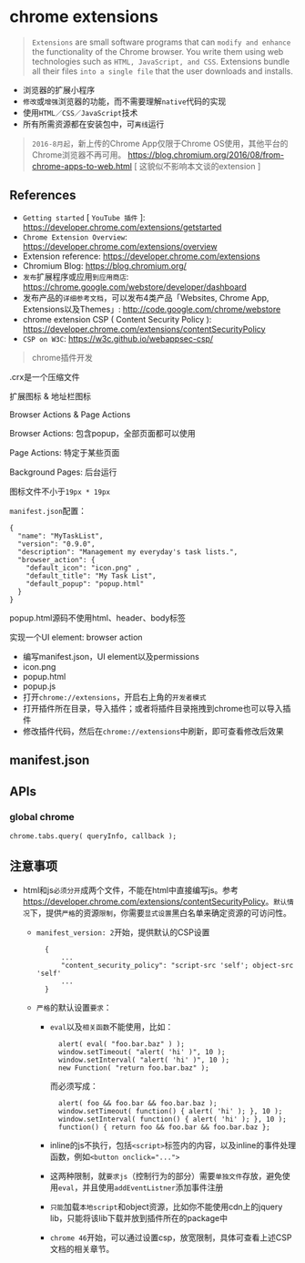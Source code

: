 # chrome extensions

> `Extensions` are small software programs that can `modify and enhance` the functionality of the Chrome browser. You write them using web technologies such as `HTML, JavaScript, and CSS`. Extensions bundle all their files `into a single file` that the user downloads and installs.

* 浏览器的扩展小程序
* `修改`或`增强`浏览器的功能，而不需要理解`native`代码的实现
* 使用`HTML／CSS／JavaScript`技术
* 所有所需资源都在安装包中，可`离线`运行

> `2016-8月起`，新上传的Chrome App仅限于Chrome OS使用，其他平台的Chrome浏览器不再可用。 <https://blog.chromium.org/2016/08/from-chrome-apps-to-web.html> [ 这貌似不影响本文谈的extension ]


## References

* `Getting started` [ `YouTube 插件` ]: <https://developer.chrome.com/extensions/getstarted>
* `Chrome Extension Overview`: <https://developer.chrome.com/extensions/overview>
* Extension reference: <https://developer.chrome.com/extensions>
* Chromium Blog: <https://blog.chromium.org/>
* `发布`扩展程序或应用`到应用商店`: <https://chrome.google.com/webstore/developer/dashboard>
* 发布产品的`详细参考文档`，可以发布4类产品「Websites, Chrome App, Extensions以及Themes」: <http://code.google.com/chrome/webstore>
* chrome extension CSP ( Content Security Policy ): <https://developer.chrome.com/extensions/contentSecurityPolicy>
* `CSP on W3C`: <https://w3c.github.io/webappsec-csp/>



> chrome插件开发

.crx是一个压缩文件

扩展图标 & 地址栏图标

Browser Actions & Page Actions

Browser Actions: 包含popup，全部页面都可以使用

Page Actions: 特定于某些页面

Background Pages: 后台运行

图标文件不小于`19px * 19px`

`manifest.json`配置：

    {  
      "name": "MyTaskList",  
      "version": "0.9.0",  
      "description": "Management my everyday's task lists.",  
      "browser_action": {  
        "default_icon": "icon.png" ,
        "default_title": "My Task List",
        "default_popup": "popup.html"
      }  
    }

popup.html源码不使用html、header、body标签




实现一个UI element: browser action

* 编写manifest.json，UI element以及permissions
* icon.png
* popup.html
* popup.js    
* 打开`chrome://extensions`，开启右上角的`开发者模式`
* 打开插件所在目录，导入插件；或者将插件目录拖拽到chrome也可以导入插件
* 修改插件代码，然后在`chrome://extensions`中刷新，即可查看修改后效果




## manifest.json 



## APIs

### global chrome

    chrome.tabs.query( queryInfo, callback );








## 注意事项

* html和js`必须分开`成两个文件，不能在html中直接编写js。参考 <https://developer.chrome.com/extensions/contentSecurityPolicy>。`默认情况`下，提供`严格`的资源`限制`，你需要`显式设置`黑白名单来确定资源的可访问性。

    * `manifest_version: 2`开始，提供默认的CSP设置

            {
                ...
                "content_security_policy": "script-src 'self'; object-src 'self'
                ...
            }

    * `严格`的默认设置`要求`：
        * `eval`以及`相关函数`不能使用，比如：

                alert( eval( "foo.bar.baz" ) );
                window.setTimeout( "alert( 'hi' )", 10 ); 
                window.setInterval( "alert( 'hi' )", 10 ); 
                new Function( "return foo.bar.baz" );

            而必须写成：

                alert( foo && foo.bar && foo.bar.baz );
                window.setTimeout( function() { alert( 'hi' ); }, 10 );
                window.setInterval( function() { alert( 'hi' ); }, 10 );
                function() { return foo && foo.bar && foo.bar.baz };

        * inline的js不执行，包括`<script>`标签内的内容，以及inline的事件处理函数，例如`<button onclick="...">`

        * 这两种限制，就`要求js`（控制行为的部分）需要`单独文件`存放，避免使用`eval`，并且使用`addEventListner`添加事件注册

        * `只能`加载`本地script`和object资源，比如你不能使用cdn上的jquery lib，只能将该lib下载并放到插件所在的package中

        * `chrome 46`开始，可以通过设置csp，放宽限制，具体可查看上述CSP文档的相关章节。 

                






